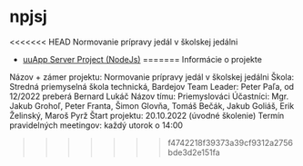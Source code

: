 # npjsj
<<<<<<< HEAD
Normovanie prípravy jedál v školskej jedálni
- [uuApp Server Project (NodeJs)](https://uuapp.plus4u.net/uu-bookkit-maing01/2590bf997d264d959b9d6a88ee1d0ff5/book/page?code=getStarted)
=======
Informácie o projekte

Názov + zámer projektu: Normovanie prípravy jedál v školskej jedálni
Škola: Stredná priemyselná škola technická, Bardejov
Team Leader: Peter Paľa, od 12/2022 preberá Bernard Lukáč
Názov tímu: Priemyslováci
Účastníci: Mgr. Jakub Grohoľ, Peter Franta, Šimon Glovňa, Tomáš Bečák, Jakub Goliáš, Erik Želinský, Maroš Pyrž
Štart projektu: 20.10.2022 (úvodné školenie)
Termín pravidelných meetingov: každý utorok o 14:00
>>>>>>> f4742218f39373a39cf9312a2756bde3d2e151fa

